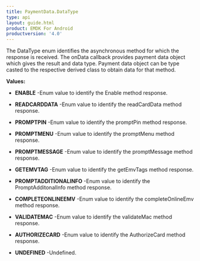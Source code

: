 ```yaml
---
title: PaymentData.DataType
type: api
layout: guide.html
product: EMDK For Android
productversion: '4.0'
---
```



The DataType enum identifies the asynchronous method for which the response is received. 
 The onData callback provides payment data object which gives the result and data type. 
 Payment data object can be type casted to the respective derived class to obtain data for that method.

**Values:**

* **ENABLE** -Enum value to identify the Enable method response.

* **READCARDDATA** -Enum value to identify the readCardData method response.

* **PROMPTPIN** -Enum value to  identify the promptPin method response.

* **PROMPTMENU** -Enum value to identify the promptMenu method response.

* **PROMPTMESSAGE** -Enum value to identify the promptMessage method response.

* **GETEMVTAG** -Enum value to identify the getEmvTags method response.

* **PROMPTADDITIONALINFO** -Enum value to identify the PromptAdditonalInfo method response.

* **COMPLETEONLINEEMV** -Enum value to identify the completeOnlineEmv method response.

* **VALIDATEMAC** -Enum value to identify the validateMac method response.

* **AUTHORIZECARD** -Enum value to identify the AuthorizeCard method response.

* **UNDEFINED** -Undefined.









